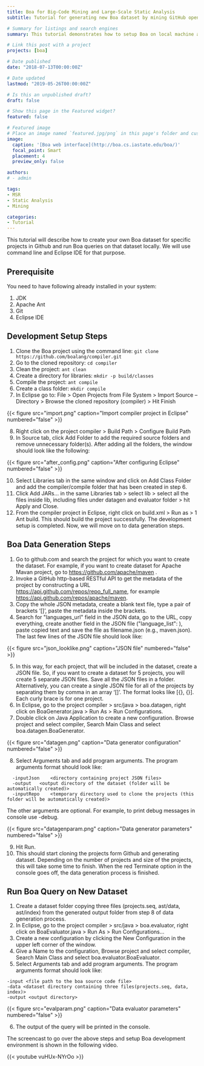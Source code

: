 ```yaml
---
title: Boa for Big-Code Mining and Large-Scale Static Analysis
subtitle: Tutorial for generating new Boa dataset by mining GitHub open source repositories

# Summary for listings and search engines
summary: This tutorial demonstrates how to setup Boa on local machine and generate new GitHub dataset. It includes a screencast to go over the steps. 

# Link this post with a project
projects: [boa]

# Date published
date: "2018-07-13T00:00:00Z"

# Date updated
lastmod: "2019-05-26T00:00:00Z"

# Is this an unpublished draft?
draft: false

# Show this page in the Featured widget?
featured: false

# Featured image
# Place an image named `featured.jpg/png` in this page's folder and customize its options here.
image:
  caption: '[Boa web interface](http://boa.cs.iastate.edu/boa/)'
  focal_point: Smart
  placement: 4
  preview_only: false

authors:
# - admin

tags:
- MSR
- Static Analysis
- Mining

categories:
- Tutorial
---
```


This tutorial will describe how to create your own Boa dataset for specific projects in Github and run Boa queries on that dataset locally. We will use command line and Eclipse IDE for that purpose.

## Prerequisite
You need to have following already installed in your system:
1. JDK
2. Apache Ant
3. Git
4. Eclipse IDE

## Development Setup Steps
1. Clone the Boa project using the command line: `git clone https://github.com/boalang/compiler.git`
2. Go to the cloned repository: `cd compiler`
3. Clean the project: `ant clean`
4. Create a directory for libraries: `mkdir -p build/classes`
5. Compile the project: `ant compile`
6. Create a class folder: `mkdir compile`
7.	In Eclipse go to: File > Open Projects from File System > Import Source – Directory > Browse the cloned repository (compiler) > Hit Finish

{{< figure src="import.png" caption="Import compiler project in Eclipse" numbered="false" >}}

<!-- <p align="center">
<img src="img/import.png" title="Import compiler project in Eclipse">
</p> -->


8.	Right click on the project compiler > Build Path > Configure Build Path
9.	In Source tab, click Add Folder to add the required source folders and remove unnecessary folder(s). After adding all the folders, the window should look like the following:

{{< figure src="after_config.png" caption="After configuring Eclipse" numbered="false" >}}

<!-- <p align="center">
<img src="img/after_config.png" title="After configuring Eclipse">
</p> -->

10.	Select Libraries tab in the same window and click on Add Class Folder and add the compiler/compile folder that has been created in step 6.
11.	Click Add JARs… in the same Libraries tab > select lib > select all the files inside lib, including files under datagen and evaluator folder > hit Apply and Close.
12.	From the compiler project in Eclipse, right click on build.xml > Run as > 1 Ant build. This should build the project successfully. The development setup is completed. Now, we will move on to data generation steps.

## Boa Data Generation Steps
1.	Go to github.com and search the project for which you want to create the dataset. For example, if you want to create dataset for Apache Mavan project, go to https://github.com/apache/maven .
2.	Invoke a GitHub http-based RESTful API to get the metadata of the project by constructing a URL https://api.github.com/repos/repo_full_name, for example https://api.github.com/repos/apache/maven.
3.	Copy the whole JSON metadata, create a blank text file, type a pair of brackets ‘[]’, paste the metadata inside the brackets.
4.	Search for "languages_url" field in the JSON data, go to the URL, copy everything, create another field in the JSON file ("language_list": ), paste copied text and save the file as filename.json (e.g., maven.json). The last few lines of the JSON file should look like:

{{< figure src="json_looklike.png" caption="JSON file" numbered="false" >}}

<!-- <p align="center">
<img src="img/json_looklike.png" title="JSON file">
</p> -->

5.	In this way, for each project, that will be included in the dataset, create a JSON file. So, if you want to create a dataset for 5 projects, you will create 5 separate JSON files. Save all the JSON files in a folder. Alternatively, you can create a single JSON file for all of the projects by separating them by comma in an array ‘[]’. The format looks like [{}, {}]. Each curly brace is for one project.
6.	In Eclipse, go to the project compiler > src/java > boa.datagen, right click on BoaGenerator.java > Run As > Run Configurations.
7.	Double click on Java Application to create a new configuration. Browse project and select compiler, Search Main Class and select boa.datagen.BoaGenerator.

{{< figure src="datagen.png" caption="Data generator configuration" numbered="false" >}}

8.	Select Arguments tab and add program arguments. The program arguments format should look like:
```
  -inputJson 	<directory containing project JSON files>
  -output 	<output directory of the dataset (folder will be automatically created)>
  -inputRepo 	<temporary directory used to clone the projects (this folder will be automatically created)>
 ```

 The other arguments are optional. For example, to print debug messages in console use -debug.

 {{< figure src="datagenparam.png" caption="Data generator parameters" numbered="false" >}}

9.	Hit Run.
10.	This should start cloning the projects form Github and generating dataset. Depending on the number of projects and size of the projects, this will take some time to finish. When the red Terminate option in the console goes off, the data generation process is finished.

## Run Boa Query on New Dataset
1.	Create a dataset folder copying three files (projects.seq, ast/data, ast/index) from the generated output folder from step 8 of data generation process.
2.	In Eclipse, go to the project compiler > src/java > boa.evaluator, right click on BoaEvaluator.java > Run As > Run Configurations…
3.	Create a new configuration by clicking the New Configuration in the upper left corner of the window.
4.	Give a Name to the configuration, Browse project and select compiler, Search Main Class and select boa.evaluator.BoaEvaluator.
5.	Select Arguments tab and add program arguments. The program arguments format should look like:

```
-input <file path to the boa source code file>
-data <dataset directory containing three files(projects.seq, data, index)>
-output <output directory>
```

 {{< figure src="evalparam.png" caption="Data evaluator parameters" numbered="false" >}}

 <!-- <p align="center">
<img src="img/evalparam.png" title="Data evaluator parameters">
</p> -->

6. The output of the query will be printed in the console.


The screencast to go over the above steps and setup Boa development environment is shown in the following video.

{{< youtube vuHUx-NYrOo >}}
